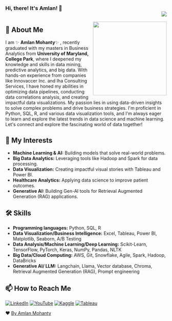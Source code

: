 ### Hi, there! It's Amlan! 👋    <div align = 'right'>![](https://komarev.com/ghpvc/?username=amlanmohanty1&color=yellow)</div>

<img align='right' src="https://media.giphy.com/media/M9gbBd9nbDrOTu1Mqx/giphy.gif" width="230">

## 🚀 About Me

I am ✨ **Amlan Mohanty**✨ , recently graduated with my masters in Business Analytics from **University of Maryland, College Park**, where I deepened my knowledge and skills in data mining, predictive analytics, and big data. With hands-on experience from companies like Innovaccer Inc. and Iha Consulting Services, I have honed my abilities in optimizing data pipelines, conducting data correlations analysis, and creating impactful data visualizations. My passion lies in using data-driven insights to solve complex problems and drive business strategies. I'm proficient in Python, SQL, R, and various data visualization tools, and I'm always eager to learn and explore the latest trends in data science and machine learning. Let's connect and explore the fascinating world of data together!

## 🔭 My Interests

- **Machine Learning & AI:** Building models that solve real-world problems.
- **Big Data Analytics:** Leveraging tools like Hadoop and Spark for data processing.
- **Data Visualization:** Creating impactful visual stories with Tableau and Power BI.
- **Healthcare Analytics:** Applying data science to improve patient outcomes.
- **Generative AI:** Building Gen-AI tools for Retrieval Augmented Generation (RAG) applications.

## 🛠 Skills

- **Programming languages:** Python, SQL, R
- **Data Visualization/Business Intelligence:** Excel, Tableau, Power BI, Matplotlib, Seaborn, A/B Testing
- **Data Analysis/Machine Learning/Deep Learning:** Scikit-Learn, TensorFlow, PyTorch, Keras, NumPy, Pandas, NLTK
- **Big Data/Cloud Computing:** AWS, Git, Snowflake, Agile, Spark, Hadoop, DataBricks
- **Generative AI/ LLM:** Langchain, Llama, Vector database, Chroma, Retrieval Augmented Generation (RAG), Prompt engineering

<!-- - 💼 I’m currently pursuing my masters in Business Analytics from University of Maryland, College Park.
- 🌱 I’m currently learning and sharpening my skills in Machine Learning and Data Science.
- 🔭 I’m looking for full time opportunity to showcase my work and contribute to the organization.
- 🥅 Goals: Contribute more to Open Source projects.                                           
<!--<p align= "center"><img src="https://github-readme-stats.vercel.app/api?username=amlanmohanty1&show_icons=true"></p>-->
<!--
<br><br>
<br>
-->

<!--<img src="https://spectrapackautomation.com/img/contactme.gif" /> -->
## 📫 How to Reach Me

<!--[![Email](https://img.shields.io/badge/Email-mohanty.amlan1400@gmail.com-red?style=flat&logo=gmail&logoColor=white)](mailto:mohanty.amlan1400@gmail.com) -->
[![LinkedIn](https://img.shields.io/badge/LinkedIn-amlanmohanty1-blue?style=flat&logo=linkedin)](https://www.linkedin.com/in/amlanmohanty1/)
[![YouTube](https://img.shields.io/badge/YouTube-amlanmohanty1-red?style=flat&logo=youtube)](https://www.youtube.com/@amlanmohanty1)
[![Kaggle](https://img.shields.io/badge/Kaggle-amlanmohanty1-skyblue?style=flat&logo=kaggle&logoColor=white)](https://www.kaggle.com/amlanmohanty1)
[![Tableau](https://img.shields.io/badge/Tableau-amlanmohanty-orange?style=flat&logo=tableau&logoColor=white)](https://public.tableau.com/app/profile/amlan.mohanty8190/vizzes)


<!--
  
-  Linkedin : https://www.linkedin.com/in/amlan-mohanty-2869491a4/
-  Email  : mohanty.amlan1400@gmail.com
-  Kaggle : https://www.kaggle.com/amlanmohanty1
-  Medium : https://amlanmohanty1.medium.com/
-->


❤ [By Amlan Mohanty](https://github.com/amlanmohanty1/)
